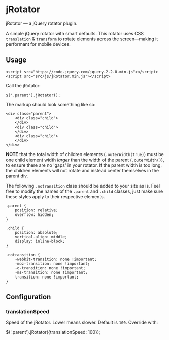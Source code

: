 # jRotator
jRotator — a jQuery rotator plugin. 

A simple jQuery rotator with smart defaults. This rotator uses CSS ```translation``` & ```transform``` to rotate elements across the screen—making it performant for mobile devices.

## Usage

```
<script src="https://code.jquery.com/jquery-2.2.0.min.js"></script>
<script src="src/js/jRotator.min.js"></script>
``` 

Call the jRotator: 

```
$('.parent').jRotator();
```

The markup should look something like so: 
```
<div class="parent">
	<div class="child">
	</div>
	<div class="child">
	</div>
	<div class="child">
	</div>
</div>
```

**NOTE** that the total width of children elements (```.outerWidth(true)```) must be one child element width *larger* than the width of the parent (```.outerWidth()```), to ensure there are no 'gaps' in your rotator. If the parent width is too long, the children elements will not rotate and instead center themselves in the parent div.

The following ```.notransition``` class should be added to your site as is. Feel free to modify the names of the ```.parent``` and ```.child``` classes, just make sure these styles apply to their respective elements.

```
.parent {
    position: relative;
    overflow: hidden;
}

.child {
    position: absolute;
    vertical-align: middle;
    display: inline-block;
}

.notransition {
    -webkit-transition: none !important;
    -moz-transition: none !important;
    -o-transition: none !important;
    -ms-transition: none !important;
    transition: none !important;
}
```

## Configuration

### translationSpeed

Speed of the jRotator. Lower means slower. Default is ```100```. Override with:

$('.parent').jRotator({translationSpeed: 100});